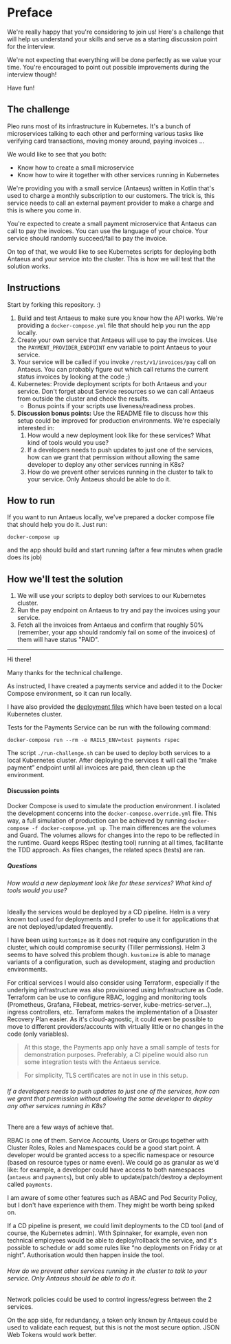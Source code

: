 # Preface

We're really happy that you're considering to join us! Here's a challenge that will help us understand your skills and serve as a starting discussion point for the interview.

We're not expecting that everything will be done perfectly as we value your time. You're encouraged to point out possible improvements during the interview though!

Have fun!

## The challenge

Pleo runs most of its infrastructure in Kubernetes. It's a bunch of microservices talking to each other and performing various tasks like verifying card transactions, moving money around, paying invoices ...

We would like to see that you both:
- Know how to create a small microservice
- Know how to wire it together with other services running in Kubernetes

We're providing you with a small service (Antaeus) written in Kotlin that's used to charge a monthly subscription to our customers. The trick is, this service needs to call an external payment provider to make a charge and this is where you come in.

You're expected to create a small payment microservice that Antaeus can call to pay the invoices. You can use the language of your choice. Your service should randomly succeed/fail to pay the invoice.

On top of that, we would like to see Kubernetes scripts for deploying both Antaeus and your service into the cluster. This is how we will test that the solution works.

## Instructions

Start by forking this repository. :)

1. Build and test Antaeus to make sure you know how the API works. We're providing a `docker-compose.yml` file that should help you run the app locally.
2. Create your own service that Antaeus will use to pay the invoices. Use the `PAYMENT_PROVIDER_ENDPOINT` env variable to point Antaeus to your service.
3. Your service will be called if you invoke `/rest/v1/invoices/pay` call on Antaeus. You can probably figure out which call returns the current status invoices by looking at the code ;)
4. Kubernetes: Provide deployment scripts for both Antaeus and your service. Don't forget about Service resources so we can call Antaeus from outside the cluster and check the results.
    - Bonus points if your scripts use liveness/readiness probes.
5. **Discussion bonus points:** Use the README file to discuss how this setup could be improved for production environments. We're especially interested in:
    1. How would a new deployment look like for these services? What kind of tools would you use?
    2. If a developers needs to push updates to just one of the services, how can we grant that permission without allowing the same developer to deploy any other services running in K8s?
    3. How do we prevent other services running in the cluster to talk to your service. Only Antaeus should be able to do it.

## How to run

If you want to run Antaeus locally, we've prepared a docker compose file that should help you do it. Just run:
```
docker-compose up
```
and the app should build and start running (after a few minutes when gradle does its job)

## How we'll test the solution

1. We will use your scripts to deploy both services to our Kubernetes cluster.
2. Run the pay endpoint on Antaeus to try and pay the invoices using your service.
3. Fetch all the invoices from Antaeus and confirm that roughly 50% (remember, your app should randomly fail on some of the invoices) of them will have status "PAID".

***

Hi there!

Many thanks for the technical challenge.

As instructed, I have created a payments service and added it to the Docker Compose environment, so it can run locally.

I have also provided the [deployment files](./kubernetes/) which have been tested on a local Kubernetes cluster.

Tests for the Payments Service can be run with the following command:

```
docker-compose run --rm -e RAILS_ENV=test payments rspec
```

The script `./run-challenge.sh` can be used to deploy both services to a local Kubernetes cluster. After deploying the services it will call the “make payment” endpoint until all invoices are paid, then clean up the environment.

#### Discussion points

Docker Compose is used to simulate the production environment. I isolated the development concerns into the `docker-compose.override.yml` file. This way, a full simulation of production can be achieved by running `docker-compose -f docker-compose.yml up`. The main differences are the volumes and Guard. The volumes allows for changes into the repo to be reflected in the runtime. Guard keeps RSpec (testing tool) running at all times, facilitante the TDD approach. As files changes, the related specs (tests) are ran.

##### Questions

###### How would a new deployment look like for these services? What kind of tools would you use?

Ideally the services would be deployed by a CD pipeline. Helm is a very known tool used for deployments and I prefer to use it for applications that are not deployed/updated frequently.

I have been using `kustomize` as it does not require any configuration in the cluster, which could compromise security (Tiller permissions). Helm 3 seems to have solved this problem though. `kustomize` is able to manage variants of a configuration, such as development, staging and production environments.

For critical services I would also consider using Terraform, especially if the underlying infrastructure was also provisioned using Infrastructure as Code. Terraform can be use to configure RBAC, logging and monitoring tools (Prometheus, Grafana, Filebeat, metrics-server, kube-metrics-server…), ingress controllers, etc. Terraform makes the implementation of a Disaster Recovery Plan easier. As it's cloud-agnostic, it could even be possible to move to different providers/accounts with virtually little or no changes in the code (only variables).

>   At this stage, the Payments app only have a small sample of tests for demonstration purposes. Preferably, a CI pipeline would also run some integration tests with the Antaeus service.

>   For simplicity, TLS certificates are not in use in this setup.

###### If a developers needs to push updates to just one of the services, how can we grant that permission without allowing the same developer to deploy any other services running in K8s?

There are a few ways of achieve that.

RBAC is one of them. Service Accounts, Users or Groups together with Cluster Roles, Roles and Namespaces could be a good start point. A developer would be granted access to a specific namespace or resource (based on resource types or name even). We could go as granular as we'd like: for example, a developer could have access to both namespaces (`antaeus` and `payments`), but only able to update/patch/destroy a deployment called `payments`.

I am aware of some other features such as ABAC and Pod Security Policy, but I don't have experience with them. They might be worth being spiked on.

If a CD pipeline is present, we could limit deployments to the CD tool (and of course, the Kubernetes admin). With Spinnaker, for example, even non technical employees would be able to deploy/rollback the service, and it's possible to schedule or add some rules like “no deployments on Friday or at night”. Authorisation would then happen inside the tool.

###### How do we prevent other services running in the cluster to talk to your service. Only Antaeus should be able to do it.

Network policies could be used to control ingress/egress between the 2 services.

On the app side, for redundancy, a token only known by Antaeus could be used to validate each request, but this is not the most secure option. JSON Web Tokens would work better.

